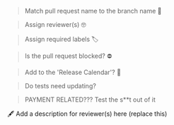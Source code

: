 > Match pull request name to the branch name 🌳

> Assign reviewer(s) 🤓

> Assign required labels 🏷

> Is the pull request blocked? ⛔️

> Add to the 'Release Calendar'? 📅

> Do tests need updating?

> PAYMENT RELATED??? Test the s&ast;&ast;t out of it

🖋 Add a description for reviewer(s) here (replace this)
